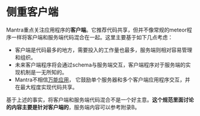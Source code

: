 # 侧重客户端

Mantra重点关注应用程序的**客户端**。它推荐代码共享，但并不像常规的meteor程序一样将客户端和服务端代码混合在一起。这里主要基于如下几点考虑：

* 客户端是代码最多的地方，需要投入的工作量也最多，服务端则相对容易管理和组织。
* 未来客户端程序将会通过schema与服务端交互，客户端程序对于服务端的实现机制是一无所知的。
* Mantra不相信[万能应用](https://voice.kadira.io/say-no-to-isomorphic-apps-b7b7c419c634#.hogcs5r24)，
它鼓励单个服务器和多个客户端应用程序交互，并在最大程度实现代码共享。

基于上述的事实，将客户端和服务端代码混合不是一个好主意。**这个规范里面讨论的内容主要是针对客户端的**，服务端内容可以参考附录B。

